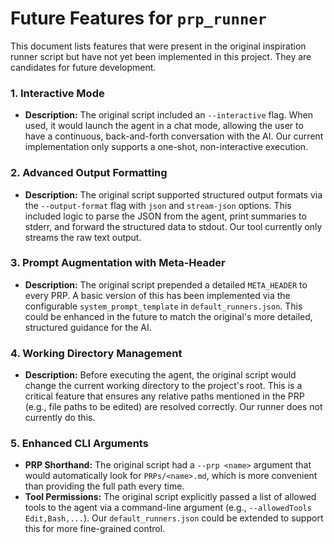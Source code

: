 # Future Features for `prp_runner`

This document lists features that were present in the original inspiration runner script but have not yet been implemented in this project. They are candidates for future development.

### 1. Interactive Mode

- **Description:** The original script included an `--interactive` flag. When used, it would launch the agent in a chat mode, allowing the user to have a continuous, back-and-forth conversation with the AI. Our current implementation only supports a one-shot, non-interactive execution.

### 2. Advanced Output Formatting

- **Description:** The original script supported structured output formats via the `--output-format` flag with `json` and `stream-json` options. This included logic to parse the JSON from the agent, print summaries to stderr, and forward the structured data to stdout. Our tool currently only streams the raw text output.

### 3. Prompt Augmentation with Meta-Header

- **Description:** The original script prepended a detailed `META_HEADER` to every PRP. A basic version of this has been implemented via the configurable `system_prompt_template` in `default_runners.json`. This could be enhanced in the future to match the original's more detailed, structured guidance for the AI.

### 4. Working Directory Management

- **Description:** Before executing the agent, the original script would change the current working directory to the project's root. This is a critical feature that ensures any relative paths mentioned in the PRP (e.g., file paths to be edited) are resolved correctly. Our runner does not currently do this.

### 5. Enhanced CLI Arguments

- **PRP Shorthand:** The original script had a `--prp <name>` argument that would automatically look for `PRPs/<name>.md`, which is more convenient than providing the full path every time.
- **Tool Permissions:** The original script explicitly passed a list of allowed tools to the agent via a command-line argument (e.g., `--allowedTools Edit,Bash,...`). Our `default_runners.json` could be extended to support this for more fine-grained control.
